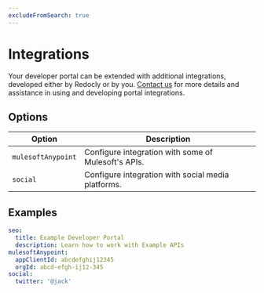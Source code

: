 ```yaml
---
excludeFromSearch: true
---
```


# Integrations

Your developer portal can be extended with additional integrations, developed either by Redocly or by you. [Contact us](mailto:team@redoc.ly) for more details and assistance in using and developing portal integrations.


## Options

| Option  | Description |
| ------------- | ------------- |
| `mulesoftAnypoint` | Configure integration with some of Mulesoft's APIs. |
| `social` | Configure integration with social media platforms. |


## Examples

```yaml
seo:
  title: Example Developer Portal
  description: Learn how to work with Example APIs
mulesoftAnypoint:
  appClientId: abcdefghij12345
  orgId: abcd-efgh-ij12-345
social:
  twitter: '@jack'
```
